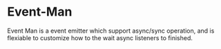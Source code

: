 # Event-Man
Event Man is a event emitter which support async/sync operation, and is flexiable to customize how to the wait async listeners to finished.
